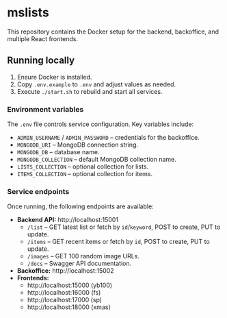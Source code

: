 # mslists

This repository contains the Docker setup for the backend, backoffice, and multiple React frontends.

## Running locally

1. Ensure Docker is installed.
2. Copy `.env.example` to `.env` and adjust values as needed.
3. Execute `./start.sh` to rebuild and start all services.

### Environment variables

The `.env` file controls service configuration. Key variables include:

- `ADMIN_USERNAME` / `ADMIN_PASSWORD` – credentials for the backoffice.
- `MONGODB_URI` – MongoDB connection string.
- `MONGODB_DB` – database name.
- `MONGODB_COLLECTION` – default MongoDB collection name.
- `LISTS_COLLECTION` – optional collection for lists.
- `ITEMS_COLLECTION` – optional collection for items.

### Service endpoints

Once running, the following endpoints are available:

- **Backend API:** http://localhost:15001
  - `/list` – GET latest list or fetch by `id`/`keyword`, POST to create, PUT to update.
  - `/items` – GET recent items or fetch by `id`, POST to create, PUT to update.
  - `/images` – GET 100 random image URLs.
  - `/docs` – Swagger API documentation.
- **Backoffice:** http://localhost:15002
- **Frontends:**
  - http://localhost:15000 (yb100)
  - http://localhost:16000 (fs)
  - http://localhost:17000 (sp)
  - http://localhost:18000 (xmas)
